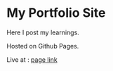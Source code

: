 # My Portfolio Site

Here I post my learnings.

Hosted on Github Pages.

Live at : [page link](https://sai-kumar1.github.io)
